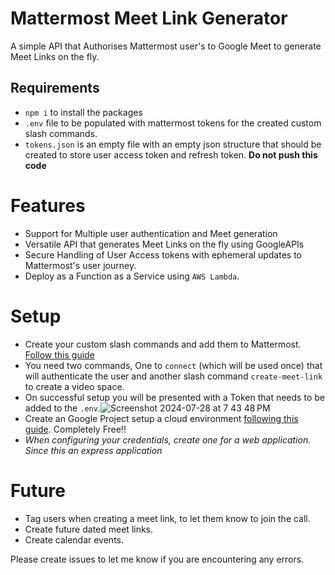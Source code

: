 # Mattermost Meet Link Generator
A simple API that Authorises Mattermost user's to Google Meet to generate Meet Links on the fly. 

## Requirements
- `npm i` to install the packages
- `.env` file to be populated with mattermost tokens for the created custom slash commands.
- `tokens.json` is an empty file with an empty json structure that should be created to store user access token and refresh token. **Do not push this code**

# Features
- Support for Multiple user authentication and Meet generation
- Versatile API that generates Meet Links on the fly using GoogleAPIs
- Secure Handling of User Access tokens with ephemeral updates to Mattermost's user journey.
- Deploy as a Function as a Service using `AWS Lambda`. 

# Setup
- Create your custom slash commands and add them to Mattermost. [Follow this guide](https://developers.mattermost.com/integrate/slash-commands/custom/)
- You need two commands, One to `connect` (which will be used once) that will authenticate the user and another slash command `create-meet-link` to create a video space.
- On successful setup you will be presented with a Token that needs to be added to the `.env`.![Screenshot 2024-07-28 at 7 43 48 PM](https://github.com/user-attachments/assets/58f30fee-8f64-4dff-aea8-c03e41ca9c24)
- Create an Google Project setup a cloud environment [following this guide](https://developers.google.com/meet/api/guides/quickstart/nodejs#set_up_your_environment). Completely Free!!
- _When configuring your credentials, create one for a web application. Since this an express application_

# Future
- Tag users when creating a meet link, to let them know to join the call.
- Create future dated meet links.
- Create calendar events.

Please create issues to let me know if you are encountering any errors. 
